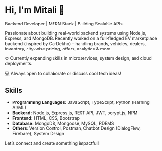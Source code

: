 # Hi, I'm Mitali 👋

Backend Developer | MERN Stack | Building Scalable APIs

Passionate about building real-world backend systems using Node.js, Express, and MongoDB. Recently worked on a full-fledged EV marketplace backend (inspired by CarDekho) – handling brands, vehicles, dealers, inventory, city-wise pricing, offers, analytics & more.

⚙️ Currently expanding skills in microservices, system design, and cloud deployments.

💻 Always open to collaborate or discuss cool tech ideas!

## Skills
- **Programming Languages:** JavaScript, TypeScript, Python (learning AI/ML)
- **Backend:** Node.js, Express.js, REST API, JWT, bcrypt.js, NPM
- **Frontend:** HTML, CSS, Bootstrap
- **Database:** MongoDB, Mongoose, MySQL, RDBMS
- **Others:** Version Control, Postman, Chatbot Design (DialogFlow, Firebase), System Design

Let’s connect and create something impactful!
